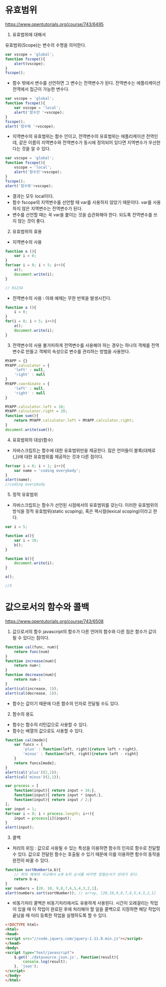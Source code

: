 # 유효범위
https://www.opentutorials.org/course/743/6495


1. 유효범위에 대해서

유효범위(Scope)는 변수의 수명을 의미한다.
```javascript
var vscope = 'global';
function fscope(){
    alert(vscope);
}
fscope();
```
- 함수 밖에서 변수를 선언하면 그 변수는 전역변수가 된다. 전역변수는 에플리케이션 전역에서 접근이 가능한 변수다.

```javascript
var vscope = 'global';
function fscope(){
    var vscope = 'local';
    alert('함수안 '+vscope);
}
fscope();
alert('함수밖 '+vscope);
```
- 지역변수의 유효범위는 함수 안이고, 전역변수의 유효범위는 에플리케이션 전역인데, 같은 이름의 지역변수와 전역변수가 동시에 정의되어 있다면 지역변수가 우선한다는 것을 알 수 있다.

```javascript
var vscope = 'global';
function fscope(){
    vscope = 'local';
    alert('함수안'+vscope);
}
fscope();
alert('함수밖'+vscope);
```
- 결과는 모두 local이다.
- 함수 fscope의 지역변수를 선언할 때 var를 사용하지 않았기 때문이다. var를 사용하지 않은 지역변수는 전역변수가 된다.
- 변수를 선언할 때는 꼭 var을 붙이는 것을 습관화해야 한다. 되도록 전역변수를 쓰지 않는 것이 좋다.


2. 유효범위의 효용

- 지역변수의 사용
```javascript
function a (){
    var i = 0;
}
for(var i = 0; i < 5; i++){
    a();
    document.write(i);
}

// 01234
```

- 전역변수의 사용 : 아래 예제는 무한 반복을 발생시킨다.
```javascript
function a (){
    i = 0;
}
for(i = 0; i < 5; i++){
    a();
    document.write(i);
}
```

3. 전역변수의 사용
불가피하게 전역변수를 사용해야 하는 경우는 하나의 객체를 전역변수로 만들고 객체의 속성으로 변수를 관리하는 방법을 사용한다.

```javascript
MYAPP = {}
MYAPP.calculator = {
    'left' : null,
    'right' : null
}
MYAPP.coordinate = {
    'left' : null,
    'right' : null
}

MYAPP.calculator.left = 10;
MYAPP.calculator.right = 20;
function sum(){
    return MYAPP.calculator.left + MYAPP.calculator.right;
}
document.write(sum());
```

4. 유효범위의 대상(함수)
- 자바스크립트는 함수에 대한 유효범위만을 제공한다. 많은 언어들이 블록(대체로 {,})에 대한 유효범위를 제공하는 것과 다른 점이다.
```javascript
for(var i = 0; i < 1; i++){
    var name = 'coding everybody';
}
alert(name);
//coding everybody
```

5. 정적 유효범위
- 자바스크립트는 함수가 선언된 시점에서의 유효범위를 갖는다. 이러한 유효범위의 방식을 정적 유효범위(static scoping), 혹은 렉시컬(lexical scoping)이라고 한다.
```javascript
var i = 5;

function a(){
    var i = 10;
    b();
}

function b(){
    document.write(i);
}

a();

//5
```


# 값으로서의 함수와 콜백
https://www.opentutorials.org/course/743/6508

1. 값으로서의 함수
javascript의 함수가 다른 언어의 함수와 다른 점은 함수가 값이 될 수 있다는 점이다.
```javascript
function cal(func, num){
    return func(num)
}
function increase(num){
    return num+1
}
function decrease(num){
    return num-1
}
alert(cal(increase, 1));
alert(cal(decrease, 1));
```
- 함수는 값이기 때문에 다른 함수의 인자로 전달될 수도 있다.

2. 함수의 용도
- 함수는 함수의 리턴값으로 사용할 수 있다.
- 함수는 배열의 값으로도 사용할 수 있다.
```javascript
function cal(mode){
    var funcs = {
        'plus' : function(left, right){return left + right},
        'minus' : function(left, right){return left - right}
    }
    return funcs[mode];
}
alert(cal('plus')(2,1));
alert(cal('minus')(2,1));   

var process = [
    function(input){ return input + 10;},
    function(input){ return input * input;},
    function(input){ return input / 2;}
];
var input = 1;
for(var i = 0; i < process.length; i++){
    input = process[i](input);
}
alert(input);
```

3. 콜백
- 처리의 위임 : 값으로 사용될 수 있는 특성을 이용하면 함수의 인자로 함수로 전달할 수 있다. 값으로 전달된 함수는 호출될 수 있기 때문에 이를 이용하면 함수의 동작을 완전히 바꿀 수 있다.
```javascript
function sortNumber(a,b){
    // 위의 예제와 비교해서 a와 b의 순서를 바꾸면 정렬순서가 반대가 된다.
    return b-a;
}
var numbers = [20, 10, 9,8,7,6,5,4,3,2,1];
alert(numbers.sort(sortNumber)); // array, [20,10,9,8,7,6,5,4,3,2,1]
```

- 비동기처리
콜백은 비동기처리에서도 유용하게 사용된다. 시간이 오래걸리는 작업이 있을 때 이 작업이 완료된 후에 처리해야 할 일을 콜백으로 지정하면 해당 작업이 끝났을 때 미리 등록한 작업을 실행하도록 할 수 있다.
```HTML
<!DOCTYPE html>
<html>
<head>
<script src="//code.jquery.com/jquery-1.11.0.min.js"></script>
</head>
<body>
<script type="text/javascript">
    $.get('./datasource.json.js', function(result){
        console.log(result);
    }, 'json');
</script>
</body>
</html>
```
